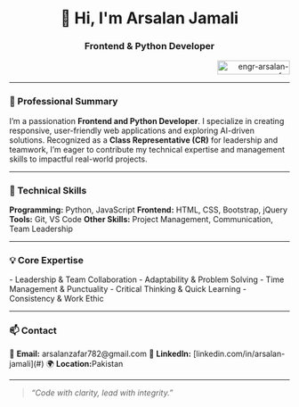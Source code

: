 <h1 align="center"> 👋 Hi, I'm Arsalan Jamali  </h1>
<h3 align="center">Frontend & Python Developer  </h3>
<div align="right">
  <img src="https://komarev.com/ghpvc/?username=engr-arsalan-zafar&label=Profile%20views&color=0e75b6&style=flat" height="25" width="130" alt="engr-arsalan-zafar" />
</div>

---

<h3>💼 Professional Summary  </h3>
I’m a passionation <strong>Frontend and Python Developer</strong>.  
I specialize in creating responsive, user-friendly web applications and exploring AI-driven solutions.  
Recognized as a <strong>Class Representative (CR)</strong> for leadership and teamwork, I’m eager to contribute my technical expertise and management skills to impactful real-world projects.  

---

<h3>🧠 Technical Skills  </h3>
<strong>Programming:</strong> Python, JavaScript  
<strong>Frontend:</strong> HTML, CSS, Bootstrap, jQuery  
<strong>Tools:</strong> Git, VS Code  
<strong>Other Skills:</strong> Project Management, Communication, Team Leadership  

---

<h3>💡 Core Expertise  </h3>
- Leadership & Team Collaboration  
- Adaptability & Problem Solving  
- Time Management & Punctuality  
- Critical Thinking & Quick Learning  
- Consistency & Work Ethic  

---

<h3>📫 Contact  </h3>
📧 <strong>Email:</strong> arsalanzafar782@gmail.com  
🔗 <strong>LinkedIn:</strong> [linkedin.com/in/arsalan-jamali](#)  
🌍 <strong>Location:</strong>Pakistan  

---

> *“Code with clarity, lead with integrity.”*  

